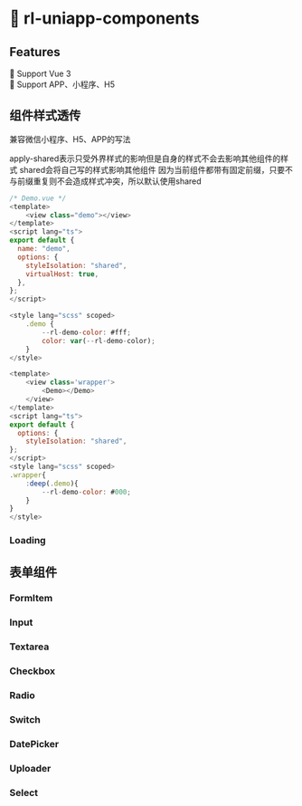 # 📱 rl-uniapp-components

## Features

🍭 Support Vue 3  
🍭 Support APP、小程序、H5

## 组件样式透传

兼容微信小程序、H5、APP的写法

apply-shared表示只受外界样式的影响但是自身的样式不会去影响其他组件的样式
shared会将自己写的样式影响其他组件
因为当前组件都带有固定前缀，只要不与前缀重复则不会造成样式冲突，所以默认使用shared

```js
/* Demo.vue */
<template>
	<view class="demo"></view>
</template>
<script lang="ts">
export default {
  name: "demo",
  options: {
    styleIsolation: "shared",
    virtualHost: true,
  },
};
</script>

<style lang="scss" scoped>
	.demo {
        --rl-demo-color: #fff;
		color: var(--rl-demo-color);
	}
</style>
```

```js
<template>
    <view class='wrapper'>
        <Demo></Demo>
    </view>
</template>
<script lang="ts">
export default {
  options: {
    styleIsolation: "shared",
};
</script>
<style lang="scss" scoped>
.wrapper{
    :deep(.demo){
        --rl-demo-color: #000;
    }
}
</style>
```

### Loading

## 表单组件

### FormItem

### Input

### Textarea

### Checkbox

### Radio

### Switch

### DatePicker

### Uploader

### Select

###
